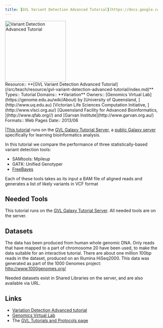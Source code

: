 ```yaml
---
title: [GVL Variant Detection Advanced Tutorial](https://docs.google.com/document/pub?id=1CuKkKylVDb03tnN7RSWl5EUzleetn0ctjmvaidPKLxM)
---
```

<div class='center'>
<a href='https://docs.google.com/document/pub?id=1CuKkKylVDb03tnN7RSWl5EUzleetn0ctjmvaidPKLxM'><img src="/src/images/logos/gvl-300.png" alt="Variant Detection Advanced Tutorial" height="200" /></a>
</div>





<div class='deploymentbox'>
 Resource:: **[GVL Variant Detection Advanced Tutorial](/src/teach/resource/gvl-variant-detection-advanced-tutorial/index.md)**
 Types:: Tutorial
 Domains:: **Variation** 
 Owners:: [Genomics Virtual Lab](https://genome.edu.au/wiki/About) by [University of Queensland, ](http://www.uq.edu.au) [Victorian Life Sciences Computation Initiative, ](http://www.vlsci.org.au/) [Queensland Facility for Advanced Bioinformatics, ](http://www.qfab.org//) and [Garvan Institute](http://www.garvan.org.au/)
 Formats:: Web Pages
 Date:: 2013/06 
</div>

[|This tutorial](https://docs.google.com/document/pub?id=1CuKkKylVDb03tnN7RSWl5EUzleetn0ctjmvaidPKLxM) runs on the [GVL Galaxy Tutorial Server](http://galaxy-tut.genome.edu.au/), a [public Galaxy server](/src/use/index.md) specifically for learning bioinformatics analysis.

In this tutorial we compare the performance of three statistically-based variant detection tools:
* SAMtools: Mpileup
* GATK: Unified Genotyper
* [FreeBayes](/src/FreeBayes/index.md)

Each of these tools takes as its input a BAM file of aligned reads and generates a list of likely variants in VCF format

## Needed Tools

This tutorial runs on the [GVL Galaxy Tutorial Server](http://galaxy-tut.genome.edu.au/).  All needed tools are on the server.

## Datasets

The data has been produced from human whole genomic DNA. Only reads that have mapped to a part of chromosome 20  have been used, to make the data suitable for an interactive tutorial. There are about one million 100bp reads in the dataset, produced on an Illumina HiSeq2000. This data was generated as part of the 1000 Genomes project: http://www.1000genomes.org/

Needed datasets exist in Shared Libraries on the server, and are also available via URL.

## Links

* [Variation Detection Advanced tutorial](https://docs.google.com/document/pub?id=1CuKkKylVDb03tnN7RSWl5EUzleetn0ctjmvaidPKLxM)
* [Genomics Virtual Lab](https://genome.edu.au/wiki/GVL)
* The [GVL Tutorials and Protocols page](https://genome.edu.au/wiki/Learn)
